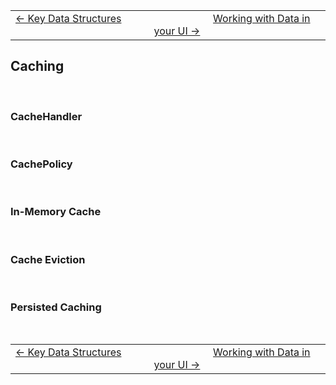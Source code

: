 | | |
| -- | -- |
| [← Key Data Structures](./3-data.md) &nbsp;&nbsp;&nbsp;&nbsp;&nbsp;&nbsp;&nbsp;&nbsp;&nbsp;&nbsp;&nbsp;&nbsp;&nbsp;&nbsp;&nbsp;&nbsp;&nbsp;&nbsp;&nbsp;&nbsp;&nbsp;&nbsp; | &nbsp;&nbsp;&nbsp;&nbsp;&nbsp;&nbsp;&nbsp;&nbsp;&nbsp;&nbsp;&nbsp;&nbsp;&nbsp;&nbsp;&nbsp;&nbsp;&nbsp;&nbsp;&nbsp;&nbsp;&nbsp;&nbsp;[Working with Data in your UI →](./5-presentation.md) |

## Caching

<br>

### CacheHandler

<br>

### CachePolicy

<br>

### In-Memory Cache

<br>

### Cache Eviction

<br>

### Persisted Caching

<br>

| | |
| -- | -- |
| [← Key Data Structures](./3-data.md) &nbsp;&nbsp;&nbsp;&nbsp;&nbsp;&nbsp;&nbsp;&nbsp;&nbsp;&nbsp;&nbsp;&nbsp;&nbsp;&nbsp;&nbsp;&nbsp;&nbsp;&nbsp;&nbsp;&nbsp;&nbsp;&nbsp; | &nbsp;&nbsp;&nbsp;&nbsp;&nbsp;&nbsp;&nbsp;&nbsp;&nbsp;&nbsp;&nbsp;&nbsp;&nbsp;&nbsp;&nbsp;&nbsp;&nbsp;&nbsp;&nbsp;&nbsp;&nbsp;&nbsp;[Working with Data in your UI →](./5-presentation.md) |
